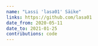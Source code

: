 ```yaml
---
name: "Lassi 'lasa01' Säike"
links: https://github.com/lasa01
date_from: 2020-05-11
date_to: 2021-01-25
contributions: code
---
```

